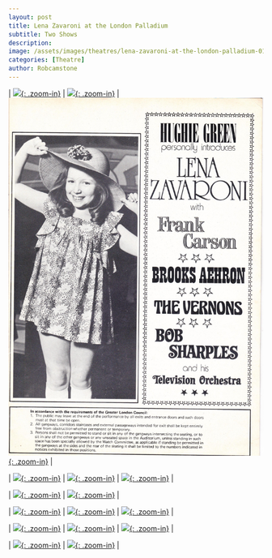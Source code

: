 ```yaml
---
layout: post
title: Lena Zavaroni at the London Palladium
subtitle: Two Shows
description: 
image: /assets/images/theatres/lena-zavaroni-at-the-london-palladium-01.jpg
categories: [Theatre]
author: Robcamstone
---
```


| [![](/assets/images/theatres/lena-zavaroni-at-the-london-palladium-01.jpg){: .zoom-in}](/assets/images/theatres/lena-zavaroni-at-the-london-palladium-01.jpg) | [![](/assets/images/theatres/lena-zavaroni-at-the-london-palladium-02.jpg){: .zoom-in}](/assets/images/theatres/lena-zavaroni-at-the-london-palladium-02.jpg) | [![](/assets/images/theatres/lena-zavaroni-at-the-london-palladium-03.jpg){: .zoom-in}](/assets/images/theatres/lena-zavaroni-at-the-london-palladium-03.jpg) |

| [![](/assets/images/theatres/lena-zavaroni-at-the-london-palladium-04.jpg){: .zoom-in}](/assets/images/theatres/lena-zavaroni-at-the-london-palladium-04.jpg) | [![](/assets/images/theatres/lena-zavaroni-at-the-london-palladium-05.jpg){: .zoom-in}](/assets/images/theatres/lena-zavaroni-at-the-london-palladium-05.jpg) | [![](/assets/images/theatres/lena-zavaroni-at-the-london-palladium-06.jpg){: .zoom-in}](/assets/images/theatres/lena-zavaroni-at-the-london-palladium-06.jpg) |

| [![](/assets/images/theatres/lena-zavaroni-at-the-london-palladium-07.jpg){: .zoom-in}](/assets/images/theatres/lena-zavaroni-at-the-london-palladium-07.jpg) | [![](/assets/images/theatres/lena-zavaroni-at-the-london-palladium-08-09.jpg){: .zoom-in}](/assets/images/theatres/lena-zavaroni-at-the-london-palladium-08-09.jpg) |

| [![](/assets/images/theatres/lena-zavaroni-at-the-london-palladium-10.jpg){: .zoom-in}](/assets/images/theatres/lena-zavaroni-at-the-london-palladium-10.jpg) | [![](/assets/images/theatres/lena-zavaroni-at-the-london-palladium-11.jpg){: .zoom-in}](/assets/images/theatres/lena-zavaroni-at-the-london-palladium-11.jpg) | [![](/assets/images/theatres/lena-zavaroni-at-the-london-palladium-12.jpg){: .zoom-in}](/assets/images/theatres/lena-zavaroni-at-the-london-palladium-12.jpg) |

| [![](/assets/images/theatres/lena-zavaroni-at-the-london-palladium-13.jpg){: .zoom-in}](/assets/images/theatres/lena-zavaroni-at-the-london-palladium-13.jpg) | [![](/assets/images/theatres/lena-zavaroni-at-the-london-palladium-14.jpg){: .zoom-in}](/assets/images/theatres/lena-zavaroni-at-the-london-palladium-14.jpg) | [![](/assets/images/theatres/lena-zavaroni-at-the-london-palladium-15.jpg){: .zoom-in}](/assets/images/theatres/lena-zavaroni-at-the-london-palladium-15.jpg) |

| [![](/assets/images/theatres/lena-zavaroni-at-the-london-palladium-16.jpg){: .zoom-in}](/assets/images/theatres/lena-zavaroni-at-the-london-palladium-16.jpg) | [![](/assets/images/theatres/lena-zavaroni-at-the-london-palladium-17.jpg){: .zoom-in}](/assets/images/theatres/lena-zavaroni-at-the-london-palladium-17.jpg) |

